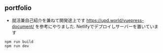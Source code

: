 ## portfolio
- 就活兼自己紹介を兼ねて開発途上です
https://upd.world/vuepress-document/ を参考にやりました. Netlifyでデプロイしサーバーを置いています
```
npm run build
npm run dev
```